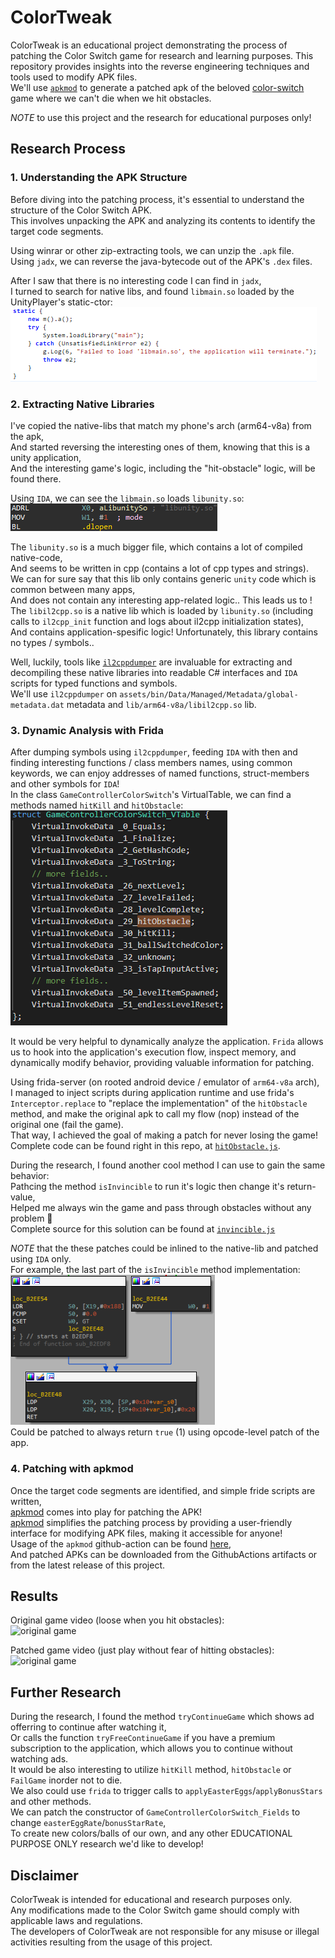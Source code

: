 # ColorTweak

ColorTweak is an educational project demonstrating the process of patching the Color Switch game for research and learning purposes. This repository provides insights into the reverse engineering techniques and tools used to modify APK files. <br />
We'll use [`apkmod`](https://github.com/mon231/apkpatcher) to generate a patched apk of the beloved [color-switch](https://play.google.com/store/apps/details?id=com.colorswitch.switch2) game where we can't die when we hit obstacles. <br />

*NOTE* to use this project and the research for educational purposes only!

## Research Process

### 1. Understanding the APK Structure

Before diving into the patching process, it's essential to understand the structure of the Color Switch APK. <br />
This involves unpacking the APK and analyzing its contents to identify the target code segments. <br />

Using winrar or other zip-extracting tools, we can unzip the `.apk` file. <br />
Using `jadx`, we can reverse the java-bytecode out of the APK's `.dex` files. <br />

After I saw that there is no interesting code I can find in `jadx`, <br />
I turned to search for native libs, and found `libmain.so` loaded by the UnityPlayer's static-ctor: <br />
![load native libmain.so](./static/UnityPlayerLoadMainNativeLibrary.png)

### 2. Extracting Native Libraries

I've copied the native-libs that match my phone's arch (arm64-v8a) from the apk, <br />
And started reversing the interesting ones of them, knowing that this is a unity application, <br />
And the interesting game's logic, including the "hit-obstacle" logic, will be found there.

Using `IDA`, we can see the `libmain.so` loads `libunity.so`: <br />
![main loads unity](./static/LibMainLoadsLibUnity.png)

The `libunity.so` is a much bigger file, which contains a lot of compiled native-code, <br />
And seems to be written in cpp (contains a lot of cpp types and strings). <br />
We can for sure say that this lib only contains generic `unity` code which is common between many apps, <br />
And does not contain any interesting app-related logic.. This leads us to !
The `libil2cpp.so` is a native lib which is loaded by `libunity.so` (including calls to `il2cpp_init` function and logs about il2cpp initialization states), <br />
And contains application-spesific logic! Unfortunately, this library contains no types / symbols..

Well, luckily, tools like [`il2cppdumper`](https://github.com/Perfare/Il2CppDumper) are invaluable for extracting and decompiling these native libraries into readable C# interfaces and `IDA` scripts for typed functions and symbols. <br />
We'll use `il2cppdumper` on `assets/bin/Data/Managed/Metadata/global-metadata.dat` metadata and `lib/arm64-v8a/libil2cpp.so` lib.

### 3. Dynamic Analysis with Frida

After dumping symbols using `il2cppdumper`, feeding `IDA` with then and finding interesting functions / class members names, using common keywords, we can enjoy addresses of named functions, struct-members and other symbols for `IDA`! <br />
In the class `GameControllerColorSwitch`'s VirtualTable, we can find a methods named `hitKill` and `hitObstacle`: <br />
![GameControllerColorSwitch_VTable](./static/GameControllerVirtualTable.png)

It would be very helpful to dynamically analyze the application. `Frida` allows us to hook into the application's execution flow, inspect memory, and dynamically modify behavior, providing valuable information for patching. <br />

Using frida-server (on rooted android device / emulator of `arm64-v8a` arch), <br />
I managed to inject scripts during application runtime and use frida's `Interceptor.replace` to "replace the implementation" of the `hitObstacle` method, and make the original apk to call my flow (nop) instead of the original one (fail the game). <br />
That way, I achieved the goal of making a patch for never losing the game! <br />
Complete code can be found right in this repo, at [`hitObstacle.js`](./hitObstacle.js).

During the research, I found another cool method I can use to gain the same behavior: <br />
Pathcing the method `isInvincible` to run it's logic then change it's return-value, <br />
Helped me always win the game and pass through obstacles without any problem 🥰 <br />
Complete source for this solution can be found at [`invincible.js`](./invincible.js)

*NOTE* that the these patches could be inlined to the native-lib and patched using `IDA` only. <br />
For example, the last part of the `isInvincible` method implementation: <br />
![IsInvincibleImplementation](./static/IsInvinciblePartialImplementation.png) <br />
Could be patched to always return `true` (1) using opcode-level patch of the app.

### 4. Patching with apkmod

Once the target code segments are identified, and simple fride scripts are written, <br />
[apkmod](https://github.com/mon231/apkpatcher) comes into play for patching the APK! <br />
[apkmod](https://github.com/mon231/apkpatcher) simplifies the patching process by providing a user-friendly interface for modifying APK files, making it accessible for anyone! <br />
Usage of the `apkmod` github-action can be found [here](./.github/workflows/create-patched-apk.yml), <br />
And patched APKs can be downloaded from the GithubActions artifacts or from the latest release of this project.

## Results

Original game video (loose when you hit obstacles): <br />
<img src="./static/OriginalGameVideo.gif" alt="original game" width="144" height="192" />

Patched game video (just play without fear of hitting obstacles): <br />
<img src="./static/PatchedGameVideo.gif" alt="original game" width="144" height="192" />

## Further Research

During the research, I found the method `tryContinueGame` which shows ad offerring to continue after watching it, <br />
Or calls the function `tryFreeContinueGame` if you have a premium subscription to the application, which allows you to continue without watching ads. <br />
It would be also interesting to utilize `hitKill` method, `hitObstacle` or `FailGame` inorder not to die. <br />
We also could use `frida` to trigger calls to `applyEasterEggs`/`applyBonusStars` and other methods. <br />
We can patch the constructor of `GameControllerColorSwitch_Fields` to change `easterEggRate`/`bonusStarRate`, <br />
To create new colors/balls of our own, and any other EDUCATIONAL PURPOSE ONLY research we'd like to develop!

## Disclaimer

ColorTweak is intended for educational and research purposes only. <br />
Any modifications made to the Color Switch game should comply with applicable laws and regulations. <br/>
The developers of ColorTweak are not responsible for any misuse or illegal activities resulting from the usage of this project.

